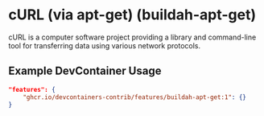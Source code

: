 
# cURL (via apt-get) (buildah-apt-get)

cURL is a computer software project providing a library and command-line tool for transferring data using various network protocols.

## Example DevContainer Usage

```json
"features": {
    "ghcr.io/devcontainers-contrib/features/buildah-apt-get:1": {}
}
```



